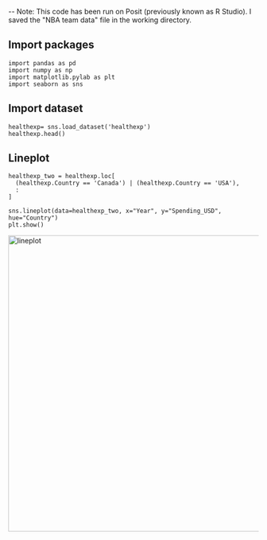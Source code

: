 -- Note: This code has been run on Posit (previously known as R Studio). I saved the "NBA team data" file in the working directory.


##  Import packages    

```
import pandas as pd
import numpy as np
import matplotlib.pylab as plt
import seaborn as sns

```


##  Import dataset

```
healthexp= sns.load_dataset('healthexp')
healthexp.head()

```


## Lineplot


```
healthexp_two = healthexp.loc[
  (healthexp.Country == 'Canada') | (healthexp.Country == 'USA'),
  :
]

sns.lineplot(data=healthexp_two, x="Year", y="Spending_USD", hue="Country")
plt.show()

```

<img width="596" alt="lineplot" src="https://github.com/JuanmaMN/Python/assets/37122520/91086aa7-0905-416a-b5a8-f80c857ff0ff">
